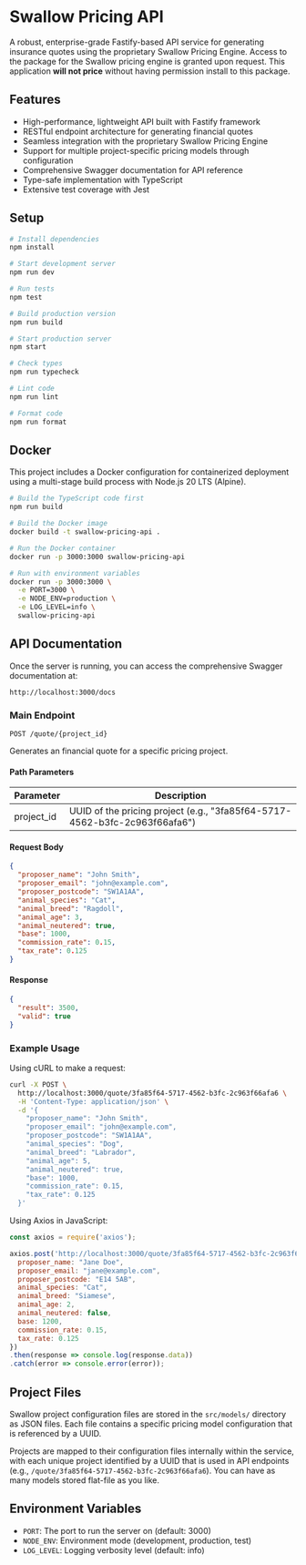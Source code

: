 # Swallow Pricing API

A robust, enterprise-grade Fastify-based API service for generating insurance quotes using the proprietary Swallow Pricing Engine. Access to the package for the Swallow pricing engine is granted upon request. This application **will not price** without having permission install to this package.

## Features

- High-performance, lightweight API built with Fastify framework
- RESTful endpoint architecture for generating financial quotes
- Seamless integration with the proprietary Swallow Pricing Engine
- Support for multiple project-specific pricing models through configuration
- Comprehensive Swagger documentation for API reference
- Type-safe implementation with TypeScript
- Extensive test coverage with Jest

## Setup

```bash
# Install dependencies
npm install

# Start development server
npm run dev

# Run tests
npm test

# Build production version
npm run build

# Start production server
npm start

# Check types
npm run typecheck

# Lint code
npm run lint

# Format code
npm run format
```

## Docker

This project includes a Docker configuration for containerized deployment using a multi-stage build process with Node.js 20 LTS (Alpine).

```bash
# Build the TypeScript code first
npm run build

# Build the Docker image
docker build -t swallow-pricing-api .

# Run the Docker container
docker run -p 3000:3000 swallow-pricing-api

# Run with environment variables
docker run -p 3000:3000 \
  -e PORT=3000 \
  -e NODE_ENV=production \
  -e LOG_LEVEL=info \
  swallow-pricing-api
```

## API Documentation

Once the server is running, you can access the comprehensive Swagger documentation at:

```
http://localhost:3000/docs
```

### Main Endpoint

```
POST /quote/{project_id}
```

Generates an financial quote for a specific pricing project.

#### Path Parameters

| Parameter | Description |
|-----------|-------------|
| project_id | UUID of the pricing project (e.g., "3fa85f64-5717-4562-b3fc-2c963f66afa6") |

#### Request Body

```json
{
  "proposer_name": "John Smith",
  "proposer_email": "john@example.com",
  "proposer_postcode": "SW1A1AA",
  "animal_species": "Cat",
  "animal_breed": "Ragdoll",
  "animal_age": 3,
  "animal_neutered": true,
  "base": 1000,
  "commission_rate": 0.15,
  "tax_rate": 0.125
}
```

#### Response

```json
{
  "result": 3500,
  "valid": true
}
```

### Example Usage

Using cURL to make a request:

```bash
curl -X POST \
  http://localhost:3000/quote/3fa85f64-5717-4562-b3fc-2c963f66afa6 \
  -H 'Content-Type: application/json' \
  -d '{
    "proposer_name": "John Smith",
    "proposer_email": "john@example.com",
    "proposer_postcode": "SW1A1AA",
    "animal_species": "Dog",
    "animal_breed": "Labrador",
    "animal_age": 5,
    "animal_neutered": true,
    "base": 1000,
    "commission_rate": 0.15,
    "tax_rate": 0.125
  }'
```

Using Axios in JavaScript:

```javascript
const axios = require('axios');

axios.post('http://localhost:3000/quote/3fa85f64-5717-4562-b3fc-2c963f66afa6', {
  proposer_name: "Jane Doe",
  proposer_email: "jane@example.com",
  proposer_postcode: "E14 5AB",
  animal_species: "Cat",
  animal_breed: "Siamese",
  animal_age: 2,
  animal_neutered: false,
  base: 1200,
  commission_rate: 0.15,
  tax_rate: 0.125
})
.then(response => console.log(response.data))
.catch(error => console.error(error));
```

## Project Files

Swallow project configuration files are stored in the `src/models/` directory as JSON files. Each file contains a specific pricing model configuration that is referenced by a UUID. 

Projects are mapped to their configuration files internally within the service, with each unique project identified by a UUID that is used in API endpoints (e.g., `/quote/3fa85f64-5717-4562-b3fc-2c963f66afa6`). You can have as many models stored flat-file as you like.

## Environment Variables

- `PORT`: The port to run the server on (default: 3000)
- `NODE_ENV`: Environment mode (development, production, test)
- `LOG_LEVEL`: Logging verbosity level (default: info)
